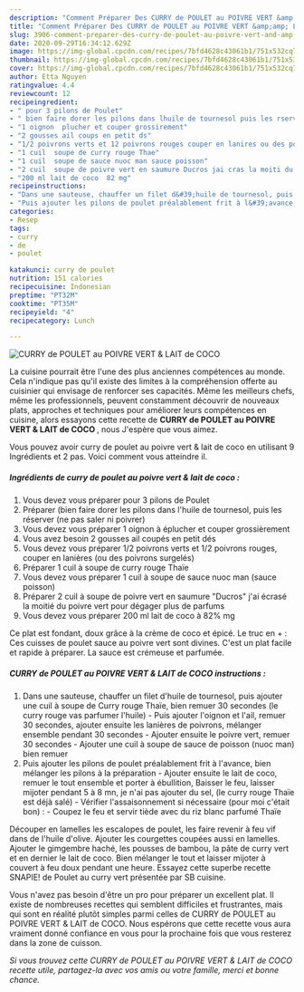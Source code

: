 ```yaml
---
description: "Comment Préparer Des CURRY de POULET au POIVRE VERT &amp;amp; LAIT de COCO"
title: "Comment Préparer Des CURRY de POULET au POIVRE VERT &amp;amp; LAIT de COCO"
slug: 3906-comment-preparer-des-curry-de-poulet-au-poivre-vert-and-amp-lait-de-coco
date: 2020-09-29T16:34:12.629Z
image: https://img-global.cpcdn.com/recipes/7bfd4628c43061b1/751x532cq70/curry-de-poulet-au-poivre-vert-lait-de-coco-photo-principale-de-la-recette.jpg
thumbnail: https://img-global.cpcdn.com/recipes/7bfd4628c43061b1/751x532cq70/curry-de-poulet-au-poivre-vert-lait-de-coco-photo-principale-de-la-recette.jpg
cover: https://img-global.cpcdn.com/recipes/7bfd4628c43061b1/751x532cq70/curry-de-poulet-au-poivre-vert-lait-de-coco-photo-principale-de-la-recette.jpg
author: Etta Nguyen
ratingvalue: 4.4
reviewcount: 12
recipeingredient:
- " pour 3 pilons de Poulet"
- " bien faire dorer les pilons dans lhuile de tournesol puis les rserver ne pas saler ni poivrer"
- "1 oignon  plucher et couper grossirement"
- "2 gousses ail coups en petit ds"
- "1/2 poivrons verts et 12 poivrons rouges couper en lanires ou des poivrons surgels"
- "1 cuil  soupe de curry rouge Thae"
- "1 cuil  soupe de sauce nuoc man sauce poisson"
- "2 cuil  soupe de poivre vert en saumure Ducros jai cras la moiti du poivre vert pour dgager plus de parfums"
- "200 ml lait de coco  82 mg"
recipeinstructions:
- "Dans une sauteuse, chauffer un filet d&#39;huile de tournesol, puis ajouter une cuil à soupe de Curry rouge Thaïe, bien remuer 30 secondes (le curry rouge vas parfumer l&#39;huile) Puis ajouter l&#39;oignon et l&#39;ail, remuer 30 secondes, ajouter ensuite les lanières de poivrons, mélanger ensemble pendant 30 secondes Ajouter ensuite le poivre vert, remuer 30 secondes Ajouter une cuil à soupe de sauce de poisson (nuoc man) bien remuer"
- "Puis ajouter les pilons de poulet préalablement frit à l&#39;avance, bien mélanger les pilons à la préparation  Ajouter ensuite le lait de coco, remuer le tout ensemble et porter à ébullition, Baisser le feu, laisser mijoter pendant 5 à 8 mn, je n&#39;ai pas ajouter du sel, (le curry rouge Thaïe est déjà salé)  Vérifier l&#39;assaisonnement si nécessaire (pour moi c&#39;était bon) : Coupez le feu et servir tiède avec du riz blanc parfumé Thaïe"
categories:
- Resep
tags:
- curry
- de
- poulet

katakunci: curry de poulet 
nutrition: 151 calories
recipecuisine: Indonesian
preptime: "PT32M"
cooktime: "PT35M"
recipeyield: "4"
recipecategory: Lunch

---
```



![CURRY de POULET au POIVRE VERT &amp; LAIT de COCO](https://img-global.cpcdn.com/recipes/7bfd4628c43061b1/751x532cq70/curry-de-poulet-au-poivre-vert-lait-de-coco-photo-principale-de-la-recette.jpg)

La cuisine pourrait être l'une des plus anciennes compétences au monde. Cela n'indique pas qu'il existe des limites à la compréhension offerte au cuisinier qui envisage de renforcer ses capacités. Même les meilleurs chefs, même les professionnels, peuvent constamment découvrir de nouveaux plats, approches et techniques pour améliorer leurs compétences en cuisine, alors essayons cette recette de <strong> CURRY de POULET au POIVRE VERT &amp; LAIT de COCO </strong>, nous J'espère que vous aimez.

<!--inarticleads1-->

Vous pouvez avoir curry de poulet au poivre vert &amp; lait de coco en utilisant 9 Ingrédients et 2 pas. Voici comment vous atteindre il.

##### Ingrédients de curry de poulet au poivre vert &amp; lait de coco :

1. Vous devez vous préparer  pour 3 pilons de Poulet
1. Préparer  (bien faire dorer les pilons dans l&#39;huile de tournesol, puis les réserver (ne pas saler ni poivrer)
1. Vous devez vous préparer 1 oignon à éplucher et couper grossièrement
1. Vous avez besoin 2 gousses ail coupés en petit dés
1. Vous devez vous préparer 1/2 poivrons verts et 1/2 poivrons rouges, couper en lanières (ou des poivrons surgelés)
1. Préparer 1 cuil à soupe de curry rouge Thaïe
1. Vous devez vous préparer 1 cuil à soupe de sauce nuoc man (sauce poisson)
1. Préparer 2 cuil à soupe de poivre vert en saumure &#34;Ducros&#34; j&#39;ai écrasé la moitié du poivre vert pour dégager plus de parfums
1. Vous devez vous préparer 200 ml lait de coco à 82% mg


Ce plat est fondant, doux grâce à la crème de coco et épicé. Le truc en + : Ces cuisses de poulet sauce au poivre vert sont divines. C&#39;est un plat facile et rapide à préparer. La sauce est crémeuse et parfumée. 

<!--inarticleads2-->

##### CURRY de POULET au POIVRE VERT &amp; LAIT de COCO instructions :

1. Dans une sauteuse, chauffer un filet d&#39;huile de tournesol, puis ajouter une cuil à soupe de Curry rouge Thaïe, bien remuer 30 secondes (le curry rouge vas parfumer l&#39;huile) - Puis ajouter l&#39;oignon et l&#39;ail, remuer 30 secondes, ajouter ensuite les lanières de poivrons, mélanger ensemble pendant 30 secondes - Ajouter ensuite le poivre vert, remuer 30 secondes - Ajouter une cuil à soupe de sauce de poisson (nuoc man) bien remuer
1. Puis ajouter les pilons de poulet préalablement frit à l&#39;avance, bien mélanger les pilons à la préparation  - Ajouter ensuite le lait de coco, remuer le tout ensemble et porter à ébullition, Baisser le feu, laisser mijoter pendant 5 à 8 mn, je n&#39;ai pas ajouter du sel, (le curry rouge Thaïe est déjà salé)  - Vérifier l&#39;assaisonnement si nécessaire (pour moi c&#39;était bon) : - Coupez le feu et servir tiède avec du riz blanc parfumé Thaïe


Découper en lamelles les escalopes de poulet, les faire revenir à feu vif dans de l&#39;huile d&#39;olive. Ajouter les courgettes coupées aussi en lamelles. Ajouter le gimgembre haché, les pousses de bambou, la pâte de curry vert et en dernier le lait de coco. Bien mélanger le tout et laisser mijoter à couvert à feu doux pendant une heure. Essayez cette superbe recette SNAPIE! de Poulet au curry vert présentée par SB cuisine. 

<!--inarticleads1-->

<p>
Vous n'avez pas besoin d'être un pro pour préparer un excellent plat. Il existe de nombreuses recettes qui semblent difficiles et frustrantes, mais qui sont en réalité plutôt simples parmi celles de CURRY de POULET au POIVRE VERT &amp; LAIT de COCO. Nous espérons que cette recette vous aura vraiment donné confiance en vous pour la prochaine fois que vous resterez dans la zone de cuisson.
</p>

<p>
<i>Si vous trouvez cette CURRY de POULET au POIVRE VERT &amp; LAIT de COCO recette utile, partagez-la avec vos amis ou votre famille, merci et bonne chance.</i>
</p>
